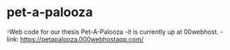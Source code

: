 # pet-a-palooza
-Web code for our thesis Pet-A-Palooza
-it is currently up at 00webhost.
-link: https://petapalooza.000webhostapp.com/

